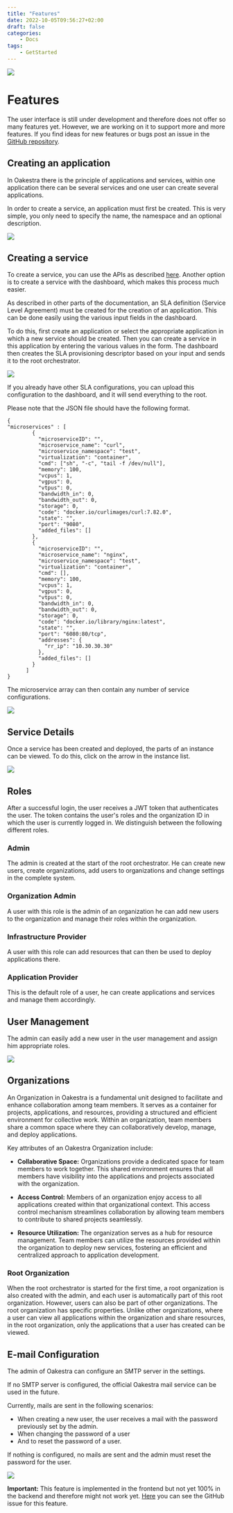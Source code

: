 ```yaml
---
title: "Features"
date: 2022-10-05T09:56:27+02:00
draft: false
categories:
    - Docs
tags:
    - GetStarted
---
```


![](/wiki-banner-help.png)

# Features

The user interface is still under development and therefore does not offer so many features yet. 
However, we are working on it to support more and more features. 
If you find ideas for new features or bugs post an issue in the [GitHub repository](https://github.com/oakestra/dashboard).


## Creating an application

In Oakestra there is the principle of applications and services, within one application there can be several services and one user can create several applications.

In order to create a service, an application must first be created.  This is very simple, you only need to specify the name, the namespace and an optional description.

![](/add-app.gif)

## Creating a service

To create a service, you can use the APIs as described [here](https://www.oakestra.io/docs/getstarted/get-started-app).
Another option is to create a service with the dashboard,
which makes this process much easier.

As described in other parts of the documentation,
an SLA definition (Service Level Agreement) must be created for the
creation of an application.
This can be done easily using the various input fields in the dashboard.

To do this, first create an application or select the appropriate application in which a new service should be created.  Then you can create a service in this application by entering the various values in the form. The dashboard then creates the SLA provisioning descriptor
based on your input and sends it to the root orchestrator.

![](/create-service.gif)

If you already have other SLA configurations, you can upload this 
configuration to the dashboard, and it will send everything to the root.

Please note that the JSON file should have the following format.


```
{
"microservices" : [
        {
          "microserviceID": "",
          "microservice_name": "curl",
          "microservice_namespace": "test",
          "virtualization": "container",
          "cmd": ["sh", "-c", "tail -f /dev/null"],
          "memory": 100,
          "vcpus": 1,
          "vgpus": 0,
          "vtpus": 0,
          "bandwidth_in": 0,
          "bandwidth_out": 0,
          "storage": 0,
          "code": "docker.io/curlimages/curl:7.82.0",
          "state": "",
          "port": "9080",
          "added_files": []
        },
        {
          "microserviceID": "",
          "microservice_name": "nginx",
          "microservice_namespace": "test",
          "virtualization": "container",
          "cmd": [],
          "memory": 100,
          "vcpus": 1,
          "vgpus": 0,
          "vtpus": 0,
          "bandwidth_in": 0,
          "bandwidth_out": 0,
          "storage": 0,
          "code": "docker.io/library/nginx:latest",
          "state": "",
          "port": "6080:80/tcp",
          "addresses": {
            "rr_ip": "10.30.30.30"
          },
          "added_files": []
        }
      ]
}

```

The microservice array can then contain any number of service configurations.

![](/sla-upload.gif)

## Service Details

Once a service has been created and deployed, the parts of an instance can be viewed. To do this, click on the arrow in the instance list.

![](/details.gif)


## Roles

After a successful login, the user receives a JWT token that authenticates the user. 
The token contains the user's roles and the organization ID in which the user is currently logged in. 
We distinguish between the following different roles.

### Admin

The admin is created at the start of the root orchestrator. He can create new users, create organizations, 
add users to organizations and change settings in the complete system.

### Organization Admin

A user with this role is the admin of an organization he can add new users to the organization 
and manage their roles within the organization.


### Infrastructure Provider

A user with this role can add resources that can then be used to deploy applications there.

### Application Provider

This is the default role of a user, he can create applications and services and manage them accordingly.

## User Management

The admin can easily add a new user in the user management and assign him appropriate roles. 

![](/create-user.gif)

## Organizations

An Organization in Oakestra is a fundamental unit designed to facilitate and enhance collaboration among team members. 
It serves as a container for projects, applications, and resources, providing a structured and efficient 
environment for collective work. 
Within an organization, team members share a common space where they can 
collaboratively develop, manage, and deploy applications.

Key attributes of an Oakestra Organization include:

- **Collaborative Space:** Organizations provide a dedicated space for team members to work together.
This shared environment ensures that all members have visibility into the applications and projects associated with the organization.

- **Access Control:** Members of an organization enjoy access to all applications 
created within that organizational context. 
This access control mechanism streamlines collaboration by allowing team members to contribute to shared projects seamlessly.

- **Resource Utilization:** The organization serves as a hub for resource management. 
Team members can utilize the resources provided within the organization to deploy new services, 
fostering an efficient and centralized approach to application development.

### Root Organization

When the root orchestrator is started for the first time, a root organization 
is also created with the admin, and each user is automatically part of this root organization. 
However, users can also be part of other organizations.
The root organization has specific properties. 
Unlike other organizations, where a user can view all applications within the organization 
and share resources, in the root organization, 
only the applications that a user has created can be viewed.




## E-mail Configuration

The admin of Oakestra can configure an SMTP server in the settings.

If no SMTP server is configured, the official Oakestra mail service can be used in the future.

Currently, mails are sent in the following scenarios:

- When creating a new user, the user receives a mail with the password previously set by the admin.
- When changing the password of a user
- And to reset the password of a user.

If nothing is configured, no mails are sent and the admin must reset the password for the user. 

![](/smtp.gif)


**Important:** This feature is implemented in the frontend but not yet 100% in the backend and therefore might not work yet.
[Here](https://github.com/oakestra/oakestra/issues/182) you can see the GitHub issue for this feature.
